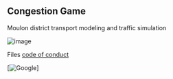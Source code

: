 ## Congestion Game
Moulon district transport modeling and traffic simulation

![image](https://user-images.githubusercontent.com/72650161/105868306-57872400-5ff6-11eb-9796-d487fb2eb0d1.png)

Files [code of conduct](https://github.com/files-community/files-uwp/blob/master/CODE_OF_CONDUCT.md)

[![Google](https://youtube.com)]

